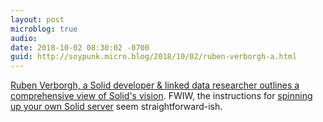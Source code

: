 ```yaml
---
layout: post
microblog: true
audio: 
date: 2018-10-02 08:30:02 -0700
guid: http://soypunk.micro.blog/2018/10/02/ruben-verborgh-a.html
---
```

[Ruben Verborgh, a Solid developer & linked data researcher outlines a comprehensive view of Solid's vision](https://ruben.verborgh.org/blog/2017/12/20/paradigm-shifts-for-the-decentralized-web/). FWIW, the instructions for [spinning up your own Solid server](https://solid.inrupt.com/docs/installing-running-nss) seem straightforward-ish.
